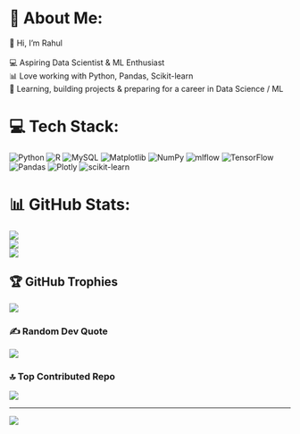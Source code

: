 # 💫 About Me:
👋 Hi, I’m Rahul<br><br>💻 Aspiring Data Scientist & ML Enthusiast<br>📊 Love working with Python, Pandas, Scikit-learn<br>🚀 Learning, building projects & preparing for a career in Data Science / ML<br>


# 💻 Tech Stack:
![Python](https://img.shields.io/badge/python-3670A0?style=for-the-badge&logo=python&logoColor=ffdd54) ![R](https://img.shields.io/badge/r-%23276DC3.svg?style=for-the-badge&logo=r&logoColor=white) ![MySQL](https://img.shields.io/badge/mysql-4479A1.svg?style=for-the-badge&logo=mysql&logoColor=white) ![Matplotlib](https://img.shields.io/badge/Matplotlib-%23ffffff.svg?style=for-the-badge&logo=Matplotlib&logoColor=black) ![NumPy](https://img.shields.io/badge/numpy-%23013243.svg?style=for-the-badge&logo=numpy&logoColor=white) ![mlflow](https://img.shields.io/badge/mlflow-%23d9ead3.svg?style=for-the-badge&logo=numpy&logoColor=blue) ![TensorFlow](https://img.shields.io/badge/TensorFlow-%23FF6F00.svg?style=for-the-badge&logo=TensorFlow&logoColor=white) ![Pandas](https://img.shields.io/badge/pandas-%23150458.svg?style=for-the-badge&logo=pandas&logoColor=white) ![Plotly](https://img.shields.io/badge/Plotly-%233F4F75.svg?style=for-the-badge&logo=plotly&logoColor=white) ![scikit-learn](https://img.shields.io/badge/scikit--learn-%23F7931E.svg?style=for-the-badge&logo=scikit-learn&logoColor=white)
# 📊 GitHub Stats:
![](https://github-readme-stats.vercel.app/api?username=poterahul6453&theme=neon&hide_border=true&include_all_commits=true&count_private=false)<br/>
![](https://nirzak-streak-stats.vercel.app/?user=poterahul6453&theme=neon&hide_border=true)<br/>
![](https://github-readme-stats.vercel.app/api/top-langs/?username=poterahul6453&theme=neon&hide_border=true&include_all_commits=true&count_private=false&layout=compact)

## 🏆 GitHub Trophies
![](https://github-profile-trophy.vercel.app/?username=poterahul6453&theme=radical&no-frame=true&no-bg=true&margin-w=4)

### ✍️ Random Dev Quote
![](https://quotes-github-readme.vercel.app/api?type=horizontal&theme=radical)

### 🔝 Top Contributed Repo
![](https://github-contributor-stats.vercel.app/api?username=poterahul6453&limit=5&theme=dark&combine_all_yearly_contributions=true)

---
[![](https://visitcount.itsvg.in/api?id=poterahul6453&icon=0&color=0)](https://visitcount.itsvg.in)

<!-- Proudly created with GPRM ( https://gprm.itsvg.in ) -->
